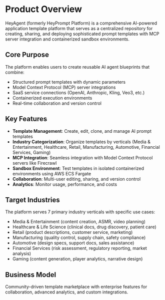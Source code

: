 # Product Overview

HeyAgent (formerly HeyPrompt Platform) is a comprehensive AI-powered application template platform that serves as a centralized repository for creating, sharing, and deploying sophisticated prompt templates with MCP server integration and containerized sandbox environments.

## Core Purpose
The platform enables users to create reusable AI agent blueprints that combine:
- Structured prompt templates with dynamic parameters
- Model Context Protocol (MCP) server integrations
- SaaS service connections (OpenAI, Anthropic, Kling, Veo3, etc.)
- Containerized execution environments
- Real-time collaboration and version control

## Key Features
- **Template Management**: Create, edit, clone, and manage AI prompt templates
- **Industry Categorization**: Organize templates by verticals (Media & Entertainment, Healthcare, Retail, Manufacturing, Automotive, Financial Services, Gaming)
- **MCP Integration**: Seamless integration with Model Context Protocol servers like Firecrawl
- **Sandbox Environment**: Test templates in isolated containerized environments using AWS ECS Fargate
- **Collaboration**: Multi-user editing, sharing, and version control
- **Analytics**: Monitor usage, performance, and costs

## Target Industries
The platform serves 7 primary industry verticals with specific use cases:
- Media & Entertainment (content creation, ASMR, video planning)
- Healthcare & Life Science (clinical docs, drug discovery, patient care)
- Retail (product descriptions, customer service, marketing)
- Manufacturing (quality control, supply chain, safety compliance)
- Automotive (design specs, support docs, sales assistance)
- Financial Services (risk assessment, regulatory reporting, market analysis)
- Gaming (content generation, player analytics, narrative design)

## Business Model
Community-driven template marketplace with enterprise features for collaboration, advanced analytics, and custom integrations.